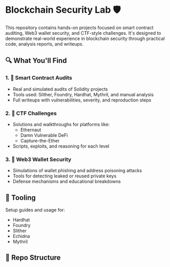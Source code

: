 # Blockchain Security Lab 🛡️

This repository contains hands-on projects focused on smart contract auditing, Web3 wallet security, and CTF-style challenges. It's designed to demonstrate real-world experience in blockchain security through practical code, analysis reports, and writeups.

## 🔍 What You'll Find

### 1. 🔬 Smart Contract Audits
- Real and simulated audits of Solidity projects
- Tools used: Slither, Foundry, Hardhat, Mythril, and manual analysis
- Full writeups with vulnerabilities, severity, and reproduction steps

### 2. 🧪 CTF Challenges
- Solutions and walkthroughs for platforms like:
  - Ethernaut
  - Damn Vulnerable DeFi
  - Capture-the-Ether
- Scripts, exploits, and reasoning for each level

### 3. 🔐 Web3 Wallet Security
- Simulations of wallet phishing and address poisoning attacks
- Tools for detecting leaked or reused private keys
- Defense mechanisms and educational breakdowns

## 🧰 Tooling

Setup guides and usage for:
- Hardhat
- Foundry
- Slither
- Echidna
- Mythril

## 📂 Repo Structure

